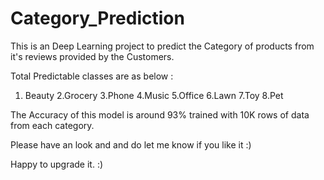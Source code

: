 # Category_Prediction
This is an Deep Learning project to  predict the Category of products from it's reviews provided by the Customers.

Total Predictable classes are as below :

1. Beauty
2.Grocery
3.Phone
4.Music
5.Office
6.Lawn
7.Toy
8.Pet



The Accuracy of this model is around 93%  trained with 10K rows of data from each category. 

Please have an look and  and do let me know if you like it :)

Happy to upgrade it. :)
